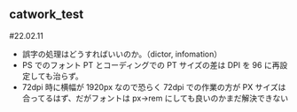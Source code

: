 ## catwork_test

#22.02.11

- 誤字の処理はどうすればいいのか。（dictor, infomation）
- PS でのフォント PT とコーディングでの PT サイズの差は DPI を 96 に再設定しても治らず。
- 72dpi 時に横幅が 1920px なので恐らく 72dpi での作業の方が PX サイズは合ってるはず、だがフォントは px→rem にしても良いのかまだ解決できない

